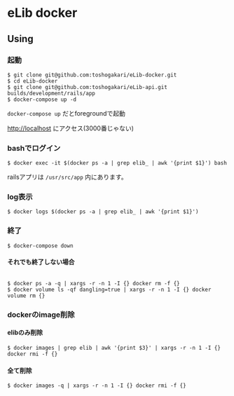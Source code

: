 # eLib docker

## Using

### 起動

```
$ git clone git@github.com:toshogakari/eLib-docker.git
$ cd eLib-docker
$ git clone git@github.com:toshogakari/eLib-api.git builds/development/rails/app
$ docker-compose up -d
```

`docker-compose up` だとforegroundで起動

[http://localhost](http://localhost) にアクセス(3000番じゃない)

### bashでログイン

```
$ docker exec -it $(docker ps -a | grep elib_ | awk '{print $1}') bash
```

railsアプリは `/usr/src/app` 内にあります。

### log表示

```
$ docker logs $(docker ps -a | grep elib_ | awk '{print $1}')
```

### 終了

```
$ docker-compose down
```

#### それでも終了しない場合

```

$ docker ps -a -q | xargs -r -n 1 -I {} docker rm -f {}
$ docker volume ls -qf dangling=true | xargs -r -n 1 -I {} docker volume rm {}
```

### dockerのimage削除

#### elibのみ削除

```
$ docker images | grep elib | awk '{print $3}' | xargs -r -n 1 -I {} docker rmi -f {}
```

#### 全て削除
```
$ docker images -q | xargs -r -n 1 -I {} docker rmi -f {}
```
